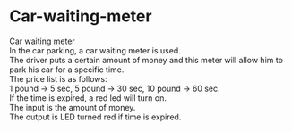# Car-waiting-meter
Car waiting meter<br/>
In the car parking, a car waiting meter is used. <br/>
The driver puts a certain amount of money and this meter will allow him to park his car for a specific time.<br/>
The price list is as follows:<br/>
1 pound → 5 sec, 5 pound → 30 sec, 10 pound → 60 sec.<br/>
If the time is expired, a red led will turn on.<br/>
The input is the amount of money.<br/>
The output is LED turned red if time is expired.<br/>
